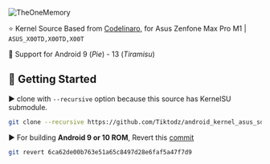 ![TheOneMemory](https://raw.githubusercontent.com/Tiktodz/android_kernel_asus_sdm636/codelinaro-hmp/TheOneMemory.png)

:star: Kernel Source Based from [Codelinaro](https://git.codelinaro.org/clo/la/kernel/msm-4.4/-/tree/LA.UM.9.2.r1-03700-SDMxx0.0), for Asus Zenfone Max Pro M1 | `ASUS_X00TD,X00TD,X00T`

:star2: Support for Android 9 (*Pie*) - 13 (*Tiramisu*)

:hammer: Getting Started
---------------

:arrow_forward: clone with `--recursive` option because this source has KernelSU submodule.

```bash
git clone --recursive https://github.com/Tiktodz/android_kernel_asus_sdm636 -b codelinaro-hmp
```

:arrow_forward: For building <b>Android 9 or 10 ROM</b>, Revert this [commit](https://github.com/Tiktodz/android_kernel_asus_sdm636/commit/75a6f2ddf0ec85b8b979ae765be67659311708ab)
```bash
git revert 6ca62de00b763e51a65c8497d28e6faf5a47f7d9
```
